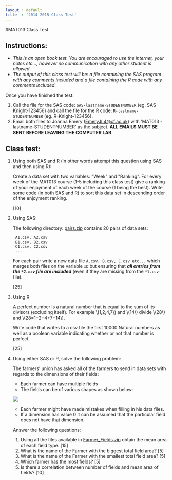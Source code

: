 ```yaml
---
layout : default
title  : '2014-2015 Class Test'
---
```

#MAT013 Class Test

## Instructions:

- *This is an open book test. You are encouraged to use the internet, your notes etc..., however no communication with any other student is allowed.*
- *The output of this class test will be: a file containing the SAS program with any comments included and a file containing the R code with any comments included.*

Once you have finished the test:

1. Call the file for the SAS code: `SAS-lastname-STUDENTNUMBER` (eg. SAS-Knight-123456) and call the file for the R code: `R-lastname-STUDENTNUMBER` (eg. R-Knight-123456).
2. Email both files to Joanna Emery (EmeryJL4@cf.ac.uk) with 'MAT013 - lastname-STUDENTNUMBER' as the subject. **ALL EMAILS MUST BE SENT BEFORE LEAVING THE COMPUTER LAB**.

## Class test:

1. Using both SAS and R (in other words attempt this question using SAS and then using R):

    Create a data set with two variables: "Week" and "Ranking". For every week of the MAT013 course (1-5 including this class test) give a ranking of your enjoyment of each week of the course (1 being the best). Write some code (in both SAS and R) to sort this data set in descending order of the enjoyment ranking.

    [10]

2. Using SAS:

    The following directory:
    [pairs.zip]({{site.baseurl}}/Assessment/ClassTest/2014-2015/data/pairs.zip)
    contains 20 pairs of data sets:

        A1.csv, A2.csv
        B1.csv, B2.csv
        C1.csv, C2.csv
        ...

    For each pair write a new data file `A.csv, B.csv, C.csv etc...` which
    merges both files on the variable `ID` but ensuring that _**all entries from
    the `*2.csv` file are included**_ (even if they are missing from the `*1.csv`
    file).

    [25]

3. Using R:

    A perfect number is a natural number that is equal to the sum of its
    divisors (excluding itself). For example \\(1,2,4,7\\) and \\(14\\) divide
    \\(28\\) and \\(28=1+2+4+7+14\\).

    Write code that writes to a csv file the first 10000 Natural numbers as well
    as a boolean variable indicating whether or not that number is perfect.

    [25]

4. Using either SAS or R, solve the following problem:

    The farmers’ union has asked all of the farmers to send in data sets with
    regards to the dimensions of their fields:

    - Each farmer can have multiple fields
    - The fields can be of various shapes as shown below:

    ![]({{site.baseurl}}/Assessment/ClassTest/2014-2015/images/fields.png)

    - Each farmer might have made mistakes when filling in his data files.
    - If a dimension has value 0 it can be assumed that the particular field does
    not have that dimension.

    Answer the following questions:

    1. Using all the files available in
    [Farmer_Fields.zip]({{site.baseurl}}/Assessment/ClassTest/2014-2015/data/Farmer_Fields.zip)
    obtain the mean area of each field type. [15]
    2. What is the name of the Farmer with the biggest total field area? [5]
    3. What is the name of the Farmer with the smallest total field area? [5]
    4. Which farmer has the most fields? [5]
    5. Is there a correlation between number of fields and mean area of fields?
    [10]
